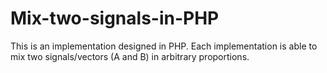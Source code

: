 # Mix-two-signals-in-PHP
This is an implementation designed in PHP. Each implementation is able to mix two signals/vectors (A and B) in arbitrary proportions.
